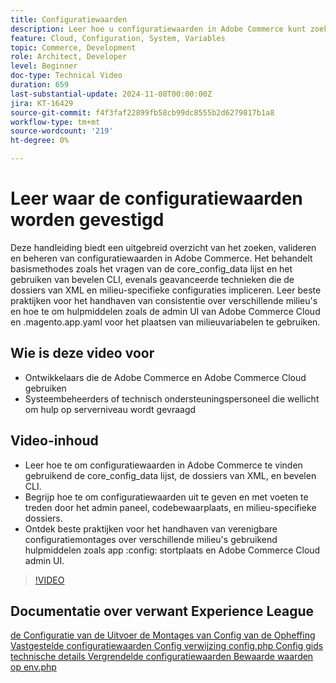 ```yaml
---
title: Configuratiewaarden
description: Leer hoe u configuratiewaarden in Adobe Commerce kunt zoeken, valideren en beheren met behulp van core_config_data, XML-bestanden en beheerinstellingen.
feature: Cloud, Configuration, System, Variables
topic: Commerce, Development
role: Architect, Developer
level: Beginner
doc-type: Technical Video
duration: 659
last-substantial-update: 2024-11-08T00:00:00Z
jira: KT-16429
source-git-commit: f4f3faf22899fb58cb99dc8555b2d6279817b1a8
workflow-type: tm+mt
source-wordcount: '219'
ht-degree: 0%

---
```



# Leer waar de configuratiewaarden worden gevestigd

Deze handleiding biedt een uitgebreid overzicht van het zoeken, valideren en beheren van configuratiewaarden in Adobe Commerce. Het behandelt basismethodes zoals het vragen van de core_config_data lijst en het gebruiken van bevelen CLI, evenals geavanceerde technieken die de dossiers van XML en milieu-specifieke configuraties impliceren. Leer beste praktijken voor het handhaven van consistentie over verschillende milieu&#39;s en hoe te om hulpmiddelen zoals de admin UI van Adobe Commerce Cloud en .magento.app.yaml voor het plaatsen van milieuvariabelen te gebruiken.

## Wie is deze video voor

- Ontwikkelaars die de Adobe Commerce en Adobe Commerce Cloud gebruiken
- Systeembeheerders of technisch ondersteuningspersoneel die wellicht om hulp op serverniveau wordt gevraagd

## Video-inhoud

- Leer hoe te om configuratiewaarden in Adobe Commerce te vinden gebruikend de core_config_data lijst, de dossiers van XML, en bevelen CLI.
- Begrijp hoe te om configuratiewaarden uit te geven en met voeten te treden door het admin paneel, codebewaarplaats, en milieu-specifieke dossiers.
- Ontdek beste praktijken voor het handhaven van verenigbare configuratiemontages over verschillende milieu&#39;s gebruikend hulpmiddelen zoals app :config: stortplaats en Adobe Commerce Cloud admin UI.

>[!VIDEO](https://video.tv.adobe.com/v/3436458/?learn=on)

## Documentatie over verwant Experience League

[ de Configuratie van de Uitvoer ](https://experienceleague.adobe.com/en/docs/commerce-operations/configuration-guide/cli/configuration-management/export-configuration)
[ de Montages van Config van de Opheffing ](https://experienceleague.adobe.com/en/docs/commerce-operations/configuration-guide/paths/override-config-settings)
[ Vastgestelde configuratiewaarden ](https://experienceleague.adobe.com/en/docs/commerce-operations/configuration-guide/cli/configuration-management/set-configuration-values)
[ Config verwijzing config.php ](https://experienceleague.adobe.com/en/docs/commerce-operations/configuration-guide/files/config-reference-configphp)
[ Config gids technische details ](https://experienceleague.adobe.com/en/docs/commerce-operations/configuration-guide/deployment/technical-details)
[ Vergrendelde configuratiewaarden ](https://experienceleague.adobe.com/en/docs/commerce-operations/configuration-guide/deployment/technical-details#:~:text=Configuration%20settings%20locked%20in%20the,php%20files)
[ Bewaarde waarden op env.php ](https://experienceleague.adobe.com/en/docs/commerce-knowledge-base/kb/troubleshooting/miscellaneous/locked-fields-in-magento-admin#:~:text=Cause,php%20)
